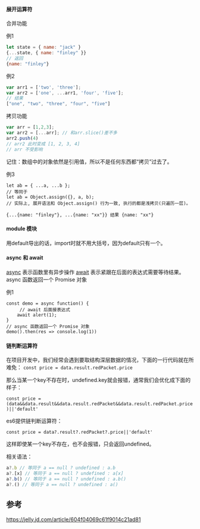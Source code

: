 ####  展开运算符

合并功能

例1
```javascript
let state = { name: "jack" }
{...state, { name: "finley" }}
// 返回
{name: "finley"}
```
例2
```javascript
var arr1 = ['two', 'three'];
var arr2 = ['one', ...arr1, 'four', 'five'];
// 结果
["one", "two", "three", "four", "five"]
```

拷贝功能
```javascript
var arr = [1,2,3];
var arr2 = [...arr]; // 和arr.slice()差不多
arr2.push(4)
// arr2 此时变成 [1, 2, 3, 4]
// arr 不受影响

```
记住：数组中的对象依然是引用值，所以不是任何东西都“拷贝”过去了。

例3
```
let ab = { ...a, ...b };
// 等同于
let ab = Object.assign({}, a, b);
// 实际上, 展开语法和 Object.assign() 行为一致, 执行的都是浅拷贝(只遍历一层)。 

{...{name: "finley"}, ...{name: "xx"}} 结果 {name: "xx"}
```

#### module 模块
用default导出的话，import时就不用大括号，因为default只有一个。

#### async 和 await

[async](https://developer.mozilla.org/zh-CN/docs/Web/JavaScript/Reference/Operators/async%E5%85%81%E8%AE%B8%E5%A3%B0%E6%98%8E%E4%B8%80%E4%B8%AA%E5%87%BD%E6%95%B0%E4%B8%BA%E4%B8%80%E4%B8%AA%E5%8C%85%E5%90%AB%E5%BC%82%E6%AD%A5%E6%93%8D%E4%BD%9C%E7%9A%84%E5%87%BD%E6%95%B0) 表示函数里有异步操作
[await](https://developer.mozilla.org/zh-CN/docs/Web/JavaScript/Reference/Operators/await)  表示紧跟在后面的表达式需要等待结果。
async 函数返回一个 Promise 对象

例1
```
const demo = async function() {
     // await 后面接表达式
	await alert(1);
}
// async 函数返回一个 Promise 对象
demo().then(res => console.log(1))

```

#### 链判断运算符
在项目开发中，我们经常会遇到要取结构深层数据的情况，下面的一行代码就在所难免：
`const price = data.result.redPacket.price`

那么当某一个key不存在时，undefined.key就会报错，通常我们会优化成下面的样子：

`const price = (data&&data.result&&data.result.redPacket&&data.result.redPacket.price)||'default'`

es6提供链判断运算符：

`const price = data?.result?.redPacket?.price||'default'`

这样即使某一个key不存在，也不会报错，只会返回undefined。

相关语法：

```javascript
a?.b // 等同于 a == null ? undefined : a.b
a?.[x] // 等同于 a == null ? undefined : a[x]
a?.b() // 等同于 a == null ? undefined : a.b()
a?.() // 等同于 a == null ? undefined : a()
```



## 参考

https://jelly.jd.com/article/604f04069c61f9014c21ad81

